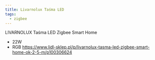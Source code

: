 ```yaml
---
title: Livarnolux Taśma LED
tags:
  - zigbee
---
```


LIVARNOLUX Taśma LED Zigbee Smart Home

- 22W
- RGB
  https://www.lidl-sklep.pl/p/livarnolux-tasma-led-zigbee-smart-home-ok-2-5-m/p100306624
